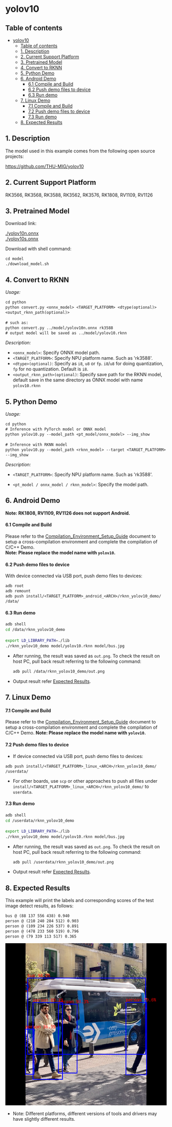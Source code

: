 # yolov10

## Table of contents

- [yolov10](#yolov10)
  - [Table of contents](#table-of-contents)
  - [1. Description](#1-description)
  - [2. Current Support Platform](#2-current-support-platform)
  - [3. Pretrained Model](#3-pretrained-model)
  - [4. Convert to RKNN](#4-convert-to-rknn)
  - [5. Python Demo](#5-python-demo)
  - [6. Android Demo](#6-android-demo)
      - [6.1 Compile and Build](#61-compile-and-build)
      - [6.2 Push demo files to device](#62-push-demo-files-to-device)
      - [6.3 Run demo](#63-run-demo)
  - [7. Linux Demo](#7-linux-demo)
      - [7.1 Compile and Build](#71-compile-and-build)
      - [7.2 Push demo files to device](#72-push-demo-files-to-device)
      - [7.3 Run demo](#73-run-demo)
  - [8. Expected Results](#8-expected-results)



## 1. Description

The model used in this example comes from the following open source projects:  

https://github.com/THU-MIG/yolov10



## 2. Current Support Platform

RK3566, RK3568, RK3588, RK3562, RK3576, RK1808, RV1109, RV1126



## 3. Pretrained Model

Download link: 

[./yolov10n.onnx](https://ftrg.zbox.filez.com/v2/delivery/data/95f00b0fc900458ba134f8b180b3f7a1/examples/yolov10/yolov10n.onnx)<br />[./yolov10s.onnx](https://ftrg.zbox.filez.com/v2/delivery/data/95f00b0fc900458ba134f8b180b3f7a1/examples/yolov10/yolov10s.onnx)<br />

Download with shell command:

```
cd model
./download_model.sh
```

## 4. Convert to RKNN

*Usage:*

```shell
cd python
python convert.py <onnx_model> <TARGET_PLATFORM> <dtype(optional)> <output_rknn_path(optional)>

# such as: 
python convert.py ../model/yolov10n.onnx rk3588
# output model will be saved as ../model/yolov10.rknn
```

*Description:*

- `<onnx_model>`: Specify ONNX model path.
- `<TARGET_PLATFORM>`: Specify NPU platform name. Such as 'rk3588'.
- `<dtype>(optional)`: Specify as `i8`, `u8` or `fp`. `i8`/`u8` for doing quantization, `fp` for no quantization. Default is `i8`.
- `<output_rknn_path>(optional)`: Specify save path for the RKNN model, default save in the same directory as ONNX model with name `yolov10.rknn`



## 5. Python Demo

*Usage:*

```shell
cd python
# Inference with PyTorch model or ONNX model
python yolov10.py --model_path <pt_model/onnx_model> --img_show

# Inference with RKNN model
python yolov10.py --model_path <rknn_model> --target <TARGET_PLATFORM> --img_show
```

*Description:*

- `<TARGET_PLATFORM>`: Specify NPU platform name. Such as 'rk3588'.

- `<pt_model / onnx_model / rknn_model>`: Specify the model path.



## 6. Android Demo

**Note: RK1808, RV1109, RV1126 does not support Android.**

#### 6.1 Compile and Build

Please refer to the [Compilation_Environment_Setup_Guide](../../docs/Compilation_Environment_Setup_Guide.md#android-platform) document to setup a cross-compilation environment and complete the compilation of C/C++ Demo.  
**Note: Please replace the model name with `yolov10`.**

#### 6.2 Push demo files to device

With device connected via USB port, push demo files to devices:

```shell
adb root
adb remount
adb push install/<TARGET_PLATFORM>_android_<ARCH>/rknn_yolov10_demo/ /data/
```

#### 6.3 Run demo

```sh
adb shell
cd /data/rknn_yolov10_demo

export LD_LIBRARY_PATH=./lib
./rknn_yolov10_demo model/yolov10.rknn model/bus.jpg
```

- After running, the result was saved as `out.png`. To check the result on host PC, pull back result referring to the following command: 

  ```sh
  adb pull /data/rknn_yolov10_demo/out.png
  ```

- Output result refer [Expected Results](#8-expected-results).



## 7. Linux Demo

#### 7.1 Compile and Build

Please refer to the [Compilation_Environment_Setup_Guide](../../docs/Compilation_Environment_Setup_Guide.md#linux-platform) document to setup a cross-compilation environment and complete the compilation of C/C++ Demo.
**Note: Please replace the model name with `yolov10`.**

#### 7.2 Push demo files to device

- If device connected via USB port, push demo files to devices:

```shell
adb push install/<TARGET_PLATFORM>_linux_<ARCH>/rknn_yolov10_demo/ /userdata/
```

- For other boards, use `scp` or other approaches to push all files under `install/<TARGET_PLATFORM>_linux_<ARCH>/rknn_yolov10_demo/` to `userdata`.

#### 7.3 Run demo

```sh
adb shell
cd /userdata/rknn_yolov10_demo

export LD_LIBRARY_PATH=./lib
./rknn_yolov10_demo model/yolov10.rknn model/bus.jpg
```

- After running, the result was saved as `out.png`. To check the result on host PC, pull back result referring to the following command: 

  ```
  adb pull /userdata/rknn_yolov10_demo/out.png
  ```

- Output result refer [Expected Results](#8-expected-results).



## 8. Expected Results

This example will print the labels and corresponding scores of the test image detect results, as follows:

```
bus @ (88 137 556 438) 0.940
person @ (210 240 284 512) 0.903
person @ (109 234 226 537) 0.891
person @ (478 233 560 519) 0.796
person @ (79 339 113 517) 0.365
```

<img src="result.png">

- Note: Different platforms, different versions of tools and drivers may have slightly different results.

